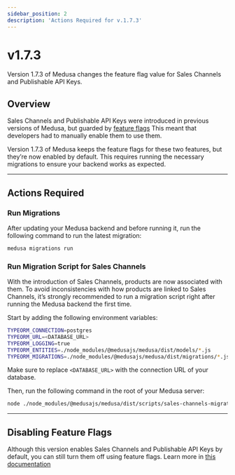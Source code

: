 ```yaml
---
sidebar_position: 2
description: 'Actions Required for v.1.7.3'
---
```


# v1.7.3

Version 1.7.3 of Medusa changes the feature flag value for Sales Channels and Publishable API Keys.

## Overview

Sales Channels and Publishable API Keys were introduced in previous versions of Medusa, but guarded by [feature flags](../../feature-flags/toggle.md) This meant that developers had to manually enable them to use them.

Version 1.7.3 of Medusa keeps the feature flags for these two features, but they’re now enabled by default. This requires running the necessary migrations to ensure your backend works as expected.

---

## Actions Required

### Run Migrations

After updating your Medusa backend and before running it, run the following command to run the latest migration:

```bash
medusa migrations run
```

### Run Migration Script for Sales Channels

With the introduction of Sales Channels, products are now associated with them. To avoid inconsistencies with how products are linked to Sales Channels, it’s strongly recommended to run a migration script right after running the Medusa backend the first time.

Start by adding the following environment variables:

```bash
TYPEORM_CONNECTION=postgres
TYPEORM_URL=<DATABASE_URL>
TYPEORM_LOGGING=true
TYPEORM_ENTITIES=./node_modules/@medusajs/medusa/dist/models/*.js
TYPEORM_MIGRATIONS=./node_modules/@medusajs/medusa/dist/migrations/*.js
```

Make sure to replace `<DATABASE_URL>` with the connection URL of your database.

Then, run the following command in the root of your Medusa server:

```bash
node ./node_modules/@medusajs/medusa/dist/scripts/sales-channels-migration.js
```

---

## Disabling Feature Flags

Although this version enables Sales Channels and Publishable API Keys by default, you can still turn them off using feature flags. Learn more in [this documentation](../../feature-flags/toggle.md#disable-feature-flags)
